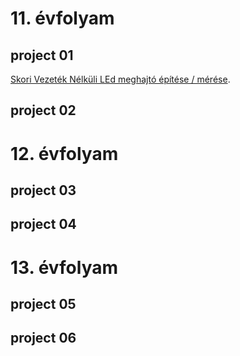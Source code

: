# 11. évfolyam

## project 01
[Skori Vezeték Nélküli LEd meghajtó építése / mérése](/11/project01.md).

## project 02

# 12. évfolyam

## project 03

## project 04

# 13. évfolyam

## project 05

## project 06